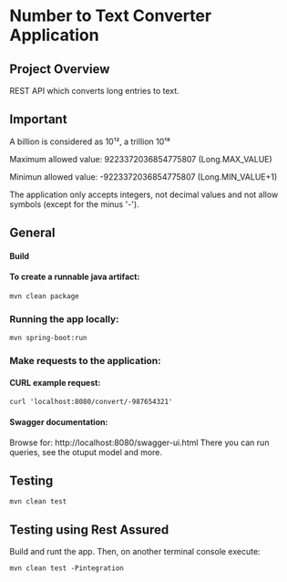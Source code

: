 # Number to Text Converter Application

## Project Overview
REST API which converts long entries to text.

## Important

A billion is considered as 10¹², a trillion 10¹⁸

Maximum allowed value: 9223372036854775807 (Long.MAX_VALUE)

Minimun allowed value: -9223372036854775807 (Long.MIN_VALUE+1)

The application only accepts integers, not decimal values and not allow symbols (except for the minus '-').

## General
#### Build
#### To create a runnable java artifact:
```
mvn clean package
```
### Running the app locally:

```
mvn spring-boot:run
```

### Make requests to the application:

#### CURL example request:

```
curl 'localhost:8080/convert/-987654321'
```

#### Swagger documentation:
Browse for:
http://localhost:8080/swagger-ui.html
There you can run queries, see the otuput model and more.

## Testing

```
mvn clean test
```

## Testing using Rest Assured

Build and runt the app. Then, on another terminal console execute:
```
mvn clean test -Pintegration
```
